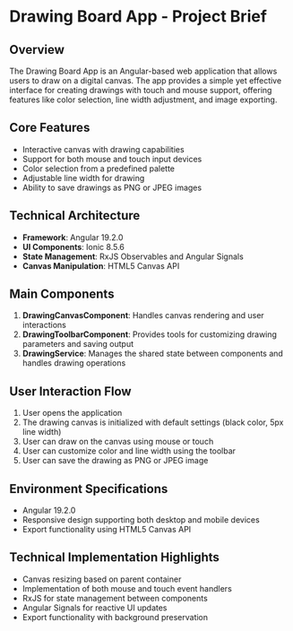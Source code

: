 # Drawing Board App - Project Brief

## Overview
The Drawing Board App is an Angular-based web application that allows users to draw on a digital canvas. The app provides a simple yet effective interface for creating drawings with touch and mouse support, offering features like color selection, line width adjustment, and image exporting.

## Core Features
- Interactive canvas with drawing capabilities
- Support for both mouse and touch input devices
- Color selection from a predefined palette
- Adjustable line width for drawing
- Ability to save drawings as PNG or JPEG images

## Technical Architecture
- **Framework**: Angular 19.2.0
- **UI Components**: Ionic 8.5.6
- **State Management**: RxJS Observables and Angular Signals
- **Canvas Manipulation**: HTML5 Canvas API

## Main Components
1. **DrawingCanvasComponent**: Handles canvas rendering and user interactions
2. **DrawingToolbarComponent**: Provides tools for customizing drawing parameters and saving output
3. **DrawingService**: Manages the shared state between components and handles drawing operations

## User Interaction Flow
1. User opens the application
2. The drawing canvas is initialized with default settings (black color, 5px line width)
3. User can draw on the canvas using mouse or touch
4. User can customize color and line width using the toolbar
5. User can save the drawing as PNG or JPEG image

## Environment Specifications
- Angular 19.2.0
- Responsive design supporting both desktop and mobile devices
- Export functionality using HTML5 Canvas API

## Technical Implementation Highlights
- Canvas resizing based on parent container
- Implementation of both mouse and touch event handlers
- RxJS for state management between components
- Angular Signals for reactive UI updates
- Export functionality with background preservation 
